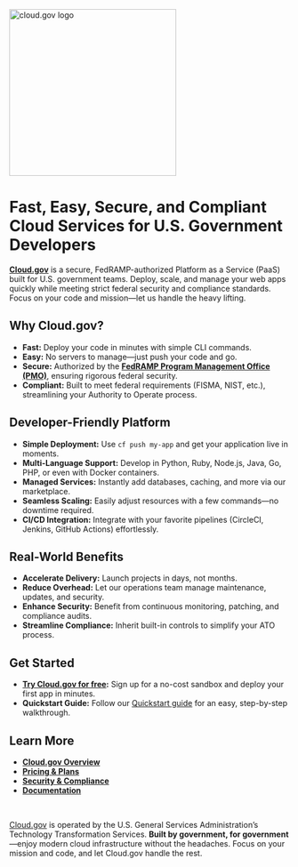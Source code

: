 <img src="https://cloud.gov/img/SAJKr93fDF-233.svg" alt="cloud.gov logo" width="300">

# Fast, Easy, Secure, and Compliant Cloud Services for U.S. Government Developers

**[Cloud.gov](https://cloud.gov)** is a secure, FedRAMP-authorized Platform as a Service (PaaS) built for U.S. government teams. Deploy, scale, and manage your web apps quickly while meeting strict federal security and compliance standards. Focus on your code and mission—let us handle the heavy lifting.

## Why Cloud.gov?

- **Fast:** Deploy your code in minutes with simple CLI commands.
- **Easy:** No servers to manage—just push your code and go.
- **Secure:** Authorized by the **[FedRAMP Program Management Office (PMO)](https://www.fedramp.gov/)**, ensuring rigorous federal security.
- **Compliant:** Built to meet federal requirements (FISMA, NIST, etc.), streamlining your Authority to Operate process.

## Developer-Friendly Platform

- **Simple Deployment:** Use `cf push my-app` and get your application live in moments.
- **Multi-Language Support:** Develop in Python, Ruby, Node.js, Java, Go, PHP, or even with Docker containers.
- **Managed Services:** Instantly add databases, caching, and more via our marketplace.
- **Seamless Scaling:** Easily adjust resources with a few commands—no downtime required.
- **CI/CD Integration:** Integrate with your favorite pipelines (CircleCI, Jenkins, GitHub Actions) effortlessly.

## Real-World Benefits

- **Accelerate Delivery:** Launch projects in days, not months.
- **Reduce Overhead:** Let our operations team manage maintenance, updates, and security.
- **Enhance Security:** Benefit from continuous monitoring, patching, and compliance audits.
- **Streamline Compliance:** Inherit built-in controls to simplify your ATO process.

## Get Started

- **[Try Cloud.gov for free](https://cloud.gov/sign-up/):** Sign up for a no-cost sandbox and deploy your first app in minutes.
- **Quickstart Guide:** Follow our [Quickstart guide](https://cloud.gov/sign-up/) for an easy, step-by-step walkthrough.

## Learn More

- **[Cloud.gov Overview](https://cloud.gov/docs/overview/what-is-cloudgov/)**
- **[Pricing & Plans](https://cloud.gov/pricing)**
- **[Security & Compliance](https://cloud.gov/compliance)**
- **[Documentation](https://cloud.gov/docs/)**

<br/>


[Cloud.gov](https://cloud.gov) is operated by the U.S. General Services Administration’s Technology Transformation Services. **Built by government, for government**—enjoy modern cloud infrastructure without the headaches. Focus on your mission and code, and let Cloud.gov handle the rest.
